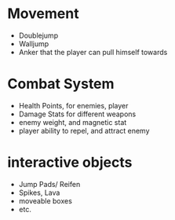 # Movement
- Doublejump
- Walljump
- Anker that the player can pull himself towards
# Combat System
- Health Points, for enemies, player
- Damage Stats for different weapons
- enemy weight, and magnetic stat
- player ability to repel, and attract enemy
# interactive objects
- Jump Pads/ Reifen
- Spikes, Lava
- moveable boxes
- etc.
